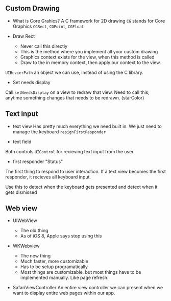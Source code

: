 ## Custom Drawing

* What is Core Grahics?
A C framework for 2D drawing
`CG` stands for Core Graphics `CGRect`, `CGPoint`, `CGFloat`

* Draw Rect 
	- Never call this directly
	- This is the method where you implement all your custom drawing
	- Graphics context exists for the view, when this method is called
	- Draw to the in memory context, then apply our context to the view.

`UIBezierPath` an object we can use, instead of using the C library.

* Set needs display

Call `setNeedsDisplay` on a view to redraw that view.
Need to call this, anytime something changes that needs to be redrawn. (starColor)

## Text input

* text view
Has pretty much everything we need built in. We just need to manage the keyboard `resignFirstResponder`

* text field


Both controls `UIControl` for recieving text input from the user.

* first responder "Status"

The first thing to respond to user interaction.
If a text view becomes the first responder, it recieves all keyboard input.



<!--* notification centre-->
Use this to detect when the keyboard gets presented and detect when it gets dismissed



## Web view


* UIWebView
	- The old thing
	- As of iOS 8, Apple says stop using this

* WKWebview
	- The new thing
	- Much faster, more customizable
	- Has to be setup programatically
	- Most things are customizable, but most things have to be implemented manually. Like page refresh.

* SafariViewController
An entire view controller we can present when we want to display entire web pages within our app.
